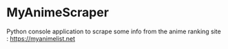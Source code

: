 # MyAnimeScraper
Python console application to scrape some info from the anime ranking site : https://myanimelist.net

